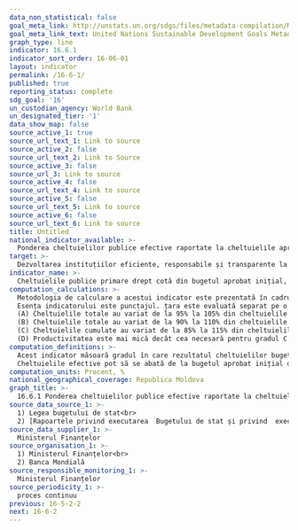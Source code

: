 ```yaml
---
data_non_statistical: false
goal_meta_link: http://unstats.un.org/sdgs/files/metadata-compilation/Metadata-Goal-16.pdf
goal_meta_link_text: United Nations Sustainable Development Goals Metadata (pdf 1361kB)
graph_type: line
indicator: 16.6.1
indicator_sort_order: 16-06-01
layout: indicator
permalink: /16-6-1/
published: true
reporting_status: complete
sdg_goal: '16'
un_custodian_agency: World Bank
un_designated_tier: '1'
data_show_map: false
source_active_1: true
source_url_text_1: Link to source
source_active_2: false
source_url_text_2: Link to Source
source_active_3: false
source_url_3: Link to source
source_active_4: false
source_url_text_4: Link to source
source_active_5: false
source_url_text_5: Link to source
source_active_6: false
source_url_text_6: Link to source
title: Untitled
national_indicator_available: >-
  Ponderea cheltuielilor publice efective raportate la cheltuielile aprobate, pe sectoare (după codurile clasificației bugetare sau alte coduri similare)
target: >-
  Dezvoltarea instituțiilor eficiente, responsabile și transparente la toate nivelurile
indicator_name: >-
  Cheltuielile publice primare drept cotă din bugetul aprobat inițial, pe sectoare (sau pe coduri bugetare sau ceva similar)
computation_calculations: >-
  Metodologia de calculare a acestui indicator este prezentată în cadrul unui tabel extins (intitulat „Calculation Sheet for PFM Performance Indicators PI-1 and PI-2 (i)” ) de pe pagina web PEFA). De asemenea, aceasta este descrisă detaliat în partea a doua a documentului „Cadrul de evaluare a managementului finanțelor publice” .<br> 
  Esența indicatorului este punctajul. țara este evaluată separat pe o scară ordinală în patru puncte: A, B, C sau D, în conformitate cu criterii exacte:<br> 
  (A) Cheltuielile totale au variat de la 95% la 105% din cheltuielile bugetare totale aprobate pentru cel puțin doi din ultimii trei ani.<br> 
  (B) Cheltuielile totale au variat de la 90% la 110% din cheltuielile bugetare totale aprobate pentru cel puțin doi din ultimii trei ani.<br> 
  (C) Cheltuielile cumulate au variat de la 85% la 115% din cheltuielile bugetare totale aprobate pentru cel puțin doi din ultimii trei ani.<br> 
  (D) Productivitatea este mai mică decât cea necesară pentru gradul C.
computation_definitions: >-
  Acest indicator măsoară gradul în care rezultatul cheltuielilor bugetare cumulate reflectă suma inițial aprobată, așa cum aceasta a fost definită în documentația privind bugetul de stat și rapoartele fiscale. Acoperirea este bugetul de stat consolidat, iar perioada de timp acoperită sunt ultimii trei ani fiscali finalizați. Indicatorul încearcă să surprindă fiabilitatea bugetului de stat. Cheltuielile cumulate includ cheltuielile reale care încorporează cheltuielile efectuate ca urmare a unor evenimente neplanificate sau excepționale - de exemplu, conflictele armate sau dezastrele naturale. Cheltuielile finanțate prin venituri neașteptate, inclusiv prin privatizare, ar trebui incluse și consemnate în tabelele fiscale și în narativele suport. Cheltuielile finanțate extern prin împrumuturi sau subvenții ar trebui să fie incluse, dacă sunt acoperite de buget, împreună cu votul (esențele) de urgență și dobânzile la datorie. Cheltuielile alocate conturilor în așteptare nu sunt incluse în total. Cu toate acestea, dacă sumele sunt deținute în conturi de suspendare la sfârșitul fiecărui an care ar putea afecta scorurile dacă sunt incluse în calcule, ele pot fi incluse. În astfel de cazuri, motivul (motivele) pentru includere trebuie să fie clar indicat.<br> 
  Cheltuielile efective pot să se abată de la bugetul aprobat inițial din motive independente de precizia previziunilor - de exemplu, ca rezultat al unui șoc macroeconomic major. Etalonarea acestui indicator suportă un an neobișnuit sau "depășit" și se concentrează pe abaterile de la previziunile care apar în doi din cei trei ani care fac obiectul evaluării.
computation_units: Procent, %
national_geographical_coverage: Republica Moldova
graph_title: >-
  16.6.1 Ponderea cheltuielilor publice efective raportate la cheltuielile aprobate, pe sectoare (după codurile clasificației bugetare sau alte coduri similare)
source_data_source_1: >-
  1) Legea bugetului de stat<br> 
  2) [Rapoartele privind executarea  Bugetului de stat și privind  executarea bugetului public național](https://mf.gov.md/ro/trezorerie/rapoarte-privind-executarea-bugetului/rapoarte-anuale)
source_data_supplier_1: >-
  Ministerul Finanțelor
source_organisation_1: >-
  1) Ministerul Finanțelor<br> 
  2) Banca Mondială
source_responsible_monitoring_1: >-
  Ministerul Finanțelor
source_periodicity_1: >-
  proces continuu
previous: 16-5-2-2
next: 16-6-2
---
```

